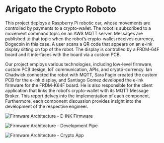 # Arigato the Crypto Roboto
This project deploys a Raspberry Pi robotic car, whose movements are controlled by payments to a crypto-wallet. The robot is subscribed to a movement command topic on an AWS MQTT server. Messages are published to that topic when the robot’s crypto-wallet receives currency, Dogecoin in this case. A user scans a QR code that appears on an e-ink display sitting on top of the robot. The display is controlled by a FRDM-64F board and it interfaces with the board via a custom PCB. 

Our project employs various technologies, including low-level firmware, custom PCB design, IoT communication, APIs, and crypto-currency. Ian Chadwick connected the robot with MQTT, Sara Fagin created the custom PCB for the e-ink display, and Santiago Gomez developed the e-ink firmware for the FRDM-K64F board. He is also responsible for the client application that links the robot’s crypto-wallet with its MQTT Message Broker. This report delves into the implementation of each component. Furthermore, each component discussion provides insight into the development of the respective engineer.




![Firmware Architecture - E-INK Firmware](https://user-images.githubusercontent.com/30096097/166616635-c3e24d55-607d-4b58-ab62-506a47517805.png)


![Firmware Architecture - Development Pipe](https://user-images.githubusercontent.com/30096097/166616664-18d5f208-ab0f-4a01-9c0d-cda46340b7ad.png)


![Firmware Architecture - Crypto App](https://user-images.githubusercontent.com/30096097/166616678-9f83f57f-a751-4170-b36c-24d4db70fd81.png)
